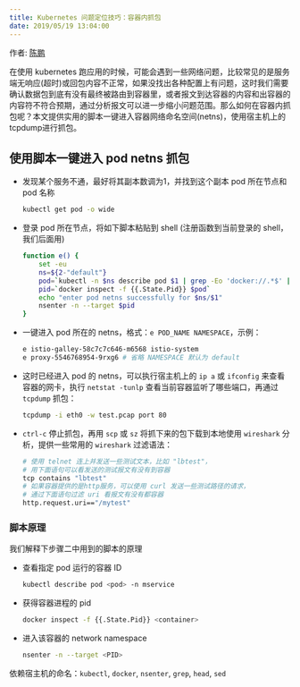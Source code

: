 ```yaml
---
title: Kubernetes 问题定位技巧：容器内抓包
date: 2019/05/19 13:04:00
---
```


作者: [陈鹏](https://imroc.io/)

在使用 kubernetes 跑应用的时候，可能会遇到一些网络问题，比较常见的是服务端无响应(超时)或回包内容不正常，如果没找出各种配置上有问题，这时我们需要确认数据包到底有没有最终被路由到容器里，或者报文到达容器的内容和出容器的内容符不符合预期，通过分析报文可以进一步缩小问题范围。那么如何在容器内抓包呢？本文提供实用的脚本一键进入容器网络命名空间(netns)，使用宿主机上的tcpdump进行抓包。

## 使用脚本一键进入 pod netns 抓包
- 发现某个服务不通，最好将其副本数调为1，并找到这个副本 pod 所在节点和 pod 名称

  ``` bash
  kubectl get pod -o wide
  ```
- 登录 pod 所在节点，将如下脚本粘贴到 shell (注册函数到当前登录的 shell，我们后面用)

  ``` bash
  function e() {
      set -eu
      ns=${2-"default"}
      pod=`kubectl -n $ns describe pod $1 | grep -Eo 'docker://.*$' | head -n 1 | sed 's/docker:\/\/\(.*\)$/\1/'`
      pid=`docker inspect -f {{.State.Pid}} $pod`
      echo "enter pod netns successfully for $ns/$1"
      nsenter -n --target $pid
  }
  ```
- 一键进入 pod 所在的 netns，格式：`e POD_NAME NAMESPACE`，示例：

  ``` bash
  e istio-galley-58c7c7c646-m6568 istio-system
  e proxy-5546768954-9rxg6 # 省略 NAMESPACE 默认为 default
  ```
- 这时已经进入 pod 的 netns，可以执行宿主机上的 `ip a` 或 `ifconfig` 来查看容器的网卡，执行 `netstat -tunlp` 查看当前容器监听了哪些端口，再通过 `tcpdump` 抓包：

  ``` bash
  tcpdump -i eth0 -w test.pcap port 80
  ```
- `ctrl-c` 停止抓包，再用 `scp` 或 `sz` 将抓下来的包下载到本地使用 `wireshark` 分析，提供一些常用的 `wireshark` 过滤语法：

  ``` bash
  # 使用 telnet 连上并发送一些测试文本，比如 "lbtest"，
  # 用下面语句可以看发送的测试报文有没有到容器
  tcp contains "lbtest"
  # 如果容器提供的是http服务，可以使用 curl 发送一些测试路径的请求，
  # 通过下面语句过滤 uri 看报文有没有都容器
  http.request.uri=="/mytest"
  ```

### 脚本原理

我们解释下步骤二中用到的脚本的原理
- 查看指定 pod 运行的容器 ID

  ``` bash
  kubectl describe pod <pod> -n mservice
  ```
- 获得容器进程的 pid

  ``` bash
  docker inspect -f {{.State.Pid}} <container>
  ```
- 进入该容器的 network namespace

  ``` bash
  nsenter -n --target <PID>
  ```

依赖宿主机的命名：`kubectl`, `docker`, `nsenter`, `grep`, `head`, `sed`